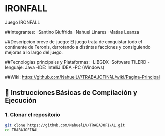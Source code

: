 # IRONFALL
Juego IRONFALL

##Integrantes: 
-Santino Giuffrida
-Nahuel Linares
-Matias Leanza

##Descripcion breve del juego: 
El juego trata de conquistar todo el continente de Feronis, derrotando a distintas facciones y consiguiendo mejoras a lo largo del juego.

##Tecnologias principales y Plataformas: 
-LIBGDX
-Software TILERD
-lenguaje: Java
-IDE: IntelliJ IDEA
-PC (Windows)

##Wiki: https://github.com/NahuelLV/TRABAJOFINAL/wiki/Pagina-Principal

## 🚀 Instrucciones Básicas de Compilación y Ejecución

### 1. Clonar el repositorio

```bash
git clone https://github.com/NahuelLV/TRABAJOFINAL.git
cd TRABAJOFINAL


